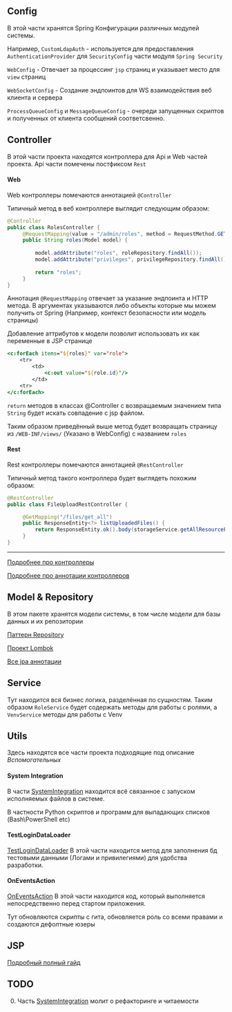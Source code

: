 ## Config

В этой части хранятся Spring Конфигурации различных модулей системы.

Например, `CustomLdapAuth` - используется для предоставления `AuthenticationProvider` для `SecurityConfig` части модуля `Spring Security`

`WebConfig` - Отвечает за процессинг `jsp` страниц и указывает место для `view` страниц

`WebSocketConfig` - Создание эндпоинтов для WS взаимодействия веб клиента и сервера

`ProcessQueueConfig` и `MessageQueueConfig` - очереди запущенных скриптов и полученных от клиента сообщений соответсвенно.

## Controller

В этой части проекта находятся контроллера для Api и Web частей проекта. Api части помечены постфиксом `Rest`

#### Web

Web контроллеры помечаются аннотацией `@Controller`

Типичный метод в веб контроллере выглядит следующим образом: 
```java
@Controller
public class RolesController {
     @RequestMapping(value = "/admin/roles", method = RequestMethod.GET)
     public String roles(Model model) {
 
         model.addAttribute("roles", roleRepository.findAll());
         model.addAttribute("privileges", privilegeRepository.findAll());
         
         return "roles";
     }
}
```

Аннотация `@RequestMapping` отвечает за указание эндпоинта и HTTP метода. 
В аргументах указываются либо объекты которые мы можем получить от Spring (Например, контекст безопасности или модель страницы)

Добавление аттрибутов к модели позволит использовать их как переменные в JSP странице
```jsp
<c:forEach items="${roles}" var="role">
    <tr>
        <td>
            <c:out value="${role.id}"/>
        </td>
    <tr>
</c:forEach>
```

`return` методов в классах @Controller с возвращаемым значением типа `String` будет искать совпадение с jsp файлом.

Таким образом приведённый выше метод будет возвращать страницу из `/WEB-INF/views/` (Указано в WebConfig) с названием `roles` 

#### Rest

Rest контроллеры помечаются аннотацией `@RestController`

Типичный метод такого контроллера будет выглядеть похожим образом:

```java
@RestController
public class FileUploadRestController {

     @GetMapping("/files/get_all")
     public ResponseEntity<?> listUploadedFiles() {
         return ResponseEntity.ok().body(storageService.getAllResourceFiles());
     }
}
```

------
[Подробнее про контроллеры](https://www.baeldung.com/spring-controllers)

[Подробнее про аннотации контроллеров](https://www.baeldung.com/spring-mvc-annotations) 


## Model & Repository

В этом пакете хранятся модели системы, в том числе модели для базы данных и их репозитории

[Паттерн Repository](https://docs.spring.io/spring-data/jpa/docs/1.5.0.RELEASE/reference/html/jpa.repositories.html)

[Проект Lombok](https://projectlombok.org/features/all)

[Все jpa аннотации](https://dzone.com/articles/all-jpa-annotations-mapping-annotations)  

## Service

Тут находится вся бизнес логика, разделённая по сущностям. 
Таким образом `RoleService` будет содержать методы для работы с ролями, а `VenvService` методы для работы с Venv

## Utils

Здесь находятся все части проекта подходящие под описание _Вспомогательных_

#### System Integration
В части [SystemIntegration](./src/main/java/ru/protei/scriptServer/utils/SystemIntegration) находится всё связанное с запуском исполняемых файлов в системе.

В частности Python скриптов и программ для выпадающих списков (Bash\PowerShell etc)

#### TestLoginDataLoader 
[TestLoginDataLoader](./src/main/java/ru/protei/scriptServer/utils/TestLoginDataLoader.java)
В этой части находится метод для заполнения бд тестовыми данными (Логами и привилегиями) для удобства разработки.

#### OnEventsAction
[OnEventsAction](./src/main/java/ru/protei/scriptServer/utils/OnEventsAction.java)
В этой части находится код, который выполняется непосредственно перед стартом приложения.

Тут обновляются скрипты с гита, обновляется роль со всеми правами и создаются дефолтные юзеры

## JSP

[Подробный полный гайд](https://www.baeldung.com/jsp)



## TODO

0. Часть [SystemIntegration](./src/main/java/ru/protei/scriptServer/utils/SystemIntegration) молит о рефакторинге и читаемости

